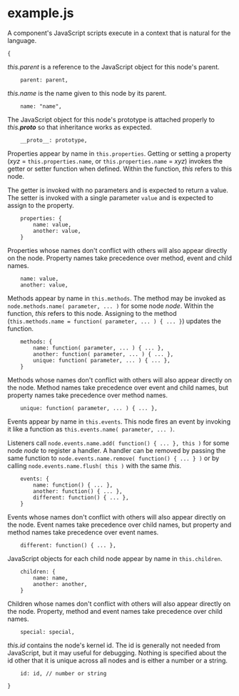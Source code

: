 example.js
==========

A component's JavaScript scripts execute in a context that is natural for the language.

	{

*this.parent* is a reference to the JavaScript object for this node's parent.

	    parent: parent,

*this.name* is the name given to this node by its parent.

	    name: "name",

The JavaScript object for this node's prototype is attached properly to *this.__proto__* so that inheritance works as expected.

	    __proto__: prototype,

Properties appear by name in `this.properties`. Getting or setting a property (*xyz* = `this.properties.name`, or `this.properties.name` = *xyz*) invokes the getter or setter function when defined. Within the function, *this* refers to this node.
    
The getter is invoked with no parameters and is expected to return a value. The setter is invoked with a single parameter `value` and is expected to assign to the property.

		properties: {
			name: value,
			another: value,
		}

Properties whose names don't conflict with others will also appear directly on the node. Property names take precedence over method, event and child names.

		name: value,
		another: value,

Methods appear by name in `this.methods`. The method may be invoked as `node.methods.name( parameter, ... )` for some node *node*. Within the function, *this* refers to this node. Assigning to the method (`this.methods.name = function( parameter, ... ) { ... }`) updates the function.

		methods: {
			name: function( parameter, ... ) { ... },
			another: function( parameter, ... ) { ... },
			unique: function( parameter, ... ) { ... },
		}

Methods whose names don't conflict with others will also appear directly on the node. Method names take precedence over event and child names, but property names take precedence over method names.

	    unique: function( parameter, ... ) { ... },

Events appear by name in `this.events`. This node fires an event by invoking it like a function as `this.events.name( parameter, ... )`.
    
Listeners call `node.events.name.add( function() { ... }, this )` for some node *node* to register a handler. A handler can be removed by passing the same function to `node.events.name.remove( function() { ... } )` or by calling `node.events.name.flush( this )` with the same *this*.

		events: {
			name: function() { ... },
			another: function() { ... },
			different: function() { ... },
		}

Events whose names don't conflict with others will also appear directly on the node. Event names take precedence over child names, but property and method names take precedence over event names.

	    different: function() { ... },

JavaScript objects for each child node appear by name in `this.children`.

		children: {
			name: name,
			another: another,
		}

Children whose names don't conflict with others will also appear directly on the node. Property, method and event names take precedence over child names.

	    special: special,

*this.id* contains the node's kernel id. The id is generally not needed from JavaScript, but it may useful for debugging. Nothing is specified about the id other that it is unique across all nodes and is either a number or a string.

		id: id, // number or string

	}


